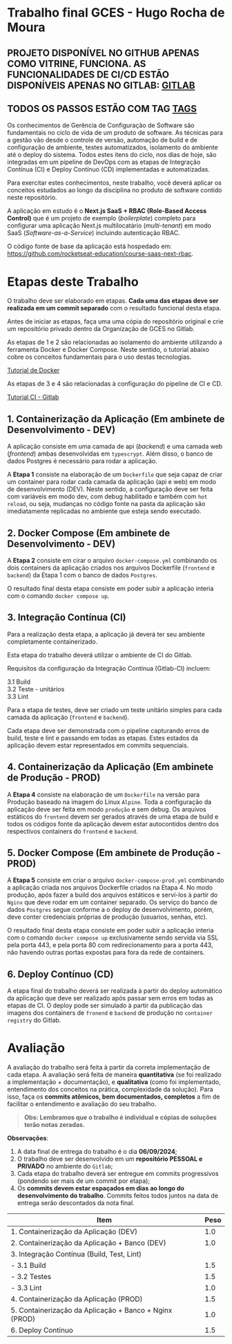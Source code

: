 # Trabalho final GCES - Hugo Rocha de Moura

## PROJETO DISPONÍVEL NO GITHUB APENAS COMO VITRINE, FUNCIONA. AS FUNCIONALIDADES DE CI/CD ESTÃO DISPONÍVEIS APENAS NO GITLAB: [GITLAB](https://gitlab.com/unb-esw/gces-2024-1/trabalho-final-gces-hugo-moura/)

## TODOS OS PASSOS ESTÃO COM TAG [TAGS](https://gitlab.com/unb-esw/gces-2024-1/trabalho-final-gces-hugo-moura/-/tags)

Os conhecimentos de Gerência de Configuração de Software são fundamentais no ciclo de vida de um produto de software. As técnicas para a gestão vão desde o controle de versão, automação de build e de configuração de ambiente, testes automatizados, isolamento do ambiente até o deploy do sistema. Todos estes itens do ciclo, nos dias de hoje, são integradas em um pipeline de DevOps com as etapas de Integração Contínua (CI) e Deploy Contínuo (CD) implementadas e automatizadas.

Para exercitar estes conhecimentos, neste trabalho, você deverá aplicar os conceitos estudados ao longo da disciplina no produto de software contido neste repositório.

A aplicação em estudo é o **Next.js SaaS + RBAC (Role-Based Access Control)** que é um projeto de exemplo (*boilerplate*) completo para configurar uma aplicação Next.js multilocatário (*multi-tenant*) em modo SaaS (*Software-as-a-Service*) incluindo autenticação RBAC.

O código fonte de base da aplicação está hospedado em: https://github.com/rocketseat-education/course-saas-next-rbac.

# Etapas deste Trabalho

O trabalho deve ser elaborado em etapas. **Cada uma das etapas deve ser realizada em um commit separado** com o resultado funcional desta etapa.

Antes de iniciar as etapas, faça uma uma cópia do repositório original e crie um repositório privado dentro da Organização de GCES no Gitlab.

As etapas de 1 e 2 são relacionadas ao isolamento do ambiente utilizando a ferramenta Docker e Docker Compose. Neste sentido, o tutorial abaixo cobre os conceitos fundamentais para o uso destas tecnologias.

[Tutorial de Docker](https://github.com/FGA-GCES/Workshop-Docker-Entrega-01/tree/main/tutorial_docker)

As etapas de 3 e 4 são relacionadas à configuração do pipeline de CI e CD.

[Tutorial CI - Gitlab](https://github.com/FGA-GCES/Workshop-CI-Entrega-02/tree/main/gitlab-ci_tutorial)

## 1. Containerização da Aplicação (Em ambinete de Desenvolvimento - DEV)

A aplicação consiste em uma camada de api (*backend*) e uma camada web (*frontend*) ambas desenvolvidas em `typescrypt`. Além disso, o banco de dados Postgres é necessário para rodar a aplicação.

A **Etapa 1** consiste na elaboração de um `Dockerfile` que seja capaz de criar um container para rodar cada camada da aplicação (api e web) em modo de desenvolvimento (DEV). Neste sentido, a configuração deve ser feita com variáveis em modo dev, com debug habilitado e também com `hot reload`, ou seja, mudanças no código fonte na pasta da aplicação são imediatamente replicadas no ambiente que esteja sendo executado.

## 2. Docker Compose (Em ambinete de Desenvolvimento - DEV)

A **Etapa 2** consiste em cirar o arquivo `docker-compose.yml` combinando os dois containers da aplicação criados nos arquivos Dockerfile (`frontend` e `backend`) da Etapa 1 com o banco de dados `Postgres`.

O resultado final desta etapa consiste em poder subir a aplicação interia com o comando `docker compose up`.

## 3. Integração Contínua (CI)

Para a realização desta etapa, a aplicação já deverá ter seu ambiente completamente containerizado.

Esta etapa do trabalho deverá utilizar o ambiente de CI do Gitlab.

Requisitos da configuração da Integração Contínua (Gitlab-CI) incluem:

3.1 Build  
3.2 Teste - unitários  
3.3 Lint   

Para a etapa de testes, deve ser criado um teste unitário simples para cada camada da aplicação (`frontend` e `backend`). 

Cada etapa deve ser demonstrada com o pipeline capturando erros de build, teste e lint e passando em todas as etapas. Estes estados da aplicação devem estar representados em commits sequenciais.

## 4. Containerização da Aplicação (Em ambinete de Produção - PROD)

A **Etapa 4** consiste na elaboração de um `Dockerfile` na versão para Produção baseado na imagem do Linux `Alpine`. Toda a configuração da aplicação deve ser feita em modo `produção` e sem debug. Os arquivos estáticos do `frontend` devem ser gerados através de uma etapa de build e todos os códigos fonte da aplicação devem estar autocontidos dentro dos respectivos containers do `frontend` e `backend`.

## 5. Docker Compose (Em ambinete de Produção - PROD)

A **Etapa 5** consiste em criar o arquivo `docker-compose-prod.yml` combinando a aplicação criada nos arquivos Dockerfile criados na Etapa 4. No modo produção, após fazer a build dos arquivos estáticos e serví-los à partir do `Nginx` que deve rodar em um container separado. Os serviço do banco de dados `Postgres` segue conforme a o deploy de desenvolvimento, porém, deve conter credenciais próprias de produção (usuarios, senhas, etc).

O resultado final desta etapa consiste em poder subir a aplicação interia com o comando `docker compose up` exclusivamente sendo servida via SSL pela porta 443, e pela porta 80 com redirecionamento para a porta 443,  não havendo outras portas expostas para fora da rede de containers.

## 6. Deploy Contínuo (CD)

A etapa final do trabalho deverá ser realizada à partir do deploy automático da aplicação que deve ser realizado após passar sem erros em todas as etapas de CI. O deploy pode ser simulado à partir da publicação das imagens dos containers de `fronend` e `backend` de produção no `container registry` do Gitlab.

# Avaliação

A avaliação do trabalho será feita à partir da correta implementação de cada etapa. A avaliação será feita de maneira **quantitativa** (se foi realizado a implementação + documentação), e **qualitativa** (como foi implementado, entendimento dos conceitos na prática, complexidade da solução). Para isso, faça os **commits atômicos, bem documentados, completos** a fim de facilitar o entendimento e avaliação do seu trabalho. 

> **Obs: Lembramos que o trabalho é individual e cópias de soluções terão notas zeradas.**



**Observações**: 
1. A data final de entrega do trabalho é o dia **06/09/2024**;
2. O trabalho deve ser desenvolvido em um **repositório PESSOAL e PRIVADO** no ambiente do `Gitlab`;
3. Cada etapa do trabalho deverá ser entregue em commits progressivos (pondendo ser mais de um commit por etapa);
4. Os **commits devem estar espaçados em dias ao longo do desenvolvimento do trabalho**. Commits feitos todos juntos na data de entrega serão descontados da nota final.

| Item | Peso |
|---|---|
| 1. Containerização da Aplicação (DEV)                         | 1.0 |
| 2. Containerização da Aplicação + Banco (DEV)         | 1.0 |
| 3. Integração Contínua (Build, Test, Lint)                    |     |
| - 3.1 Build                                                    | 1.5 |
| - 3.2 Testes                                                    | 1.5 |
| - 3.3 Lint                                                    | 1.0 |
| 4. Containerização da Aplicação (PROD)                        | 1.5 |
| 5. Containerização da Aplicação + Banco + Nginx (PROD) | 1.0 |
| 6. Deploy Contínuo                                            | 1.5 |